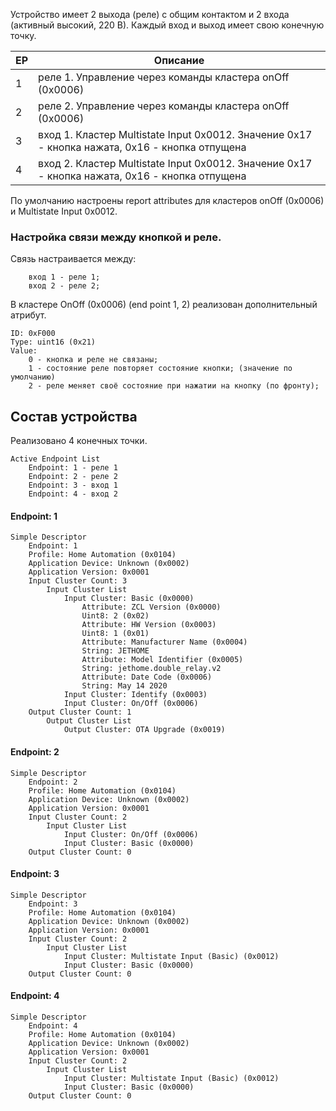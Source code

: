 Устройство имеет 2 выхода (реле) с общим контактом и 2 входа (активный высокий, 220 В).
Каждый вход и выход имеет свою конечную точку. 

| EP | Описание |
| --- | ---- |
| 1 | реле 1. Управление через команды кластера onOff (0x0006) |
| 2 | реле 2. Управление через команды кластера onOff (0x0006) |
| 3 | вход 1. Кластер Multistate Input 0x0012. Значение 0x17 - кнопка нажата, 0x16 - кнопка отпущена |
| 4 | вход 2. Кластер Multistate Input 0x0012. Значение 0x17 - кнопка нажата, 0x16 - кнопка отпущена |

По умолчанию настроены report attributes для кластеров onOff (0x0006) и Multistate Input 0x0012.

### Настройка связи между кнопкой и реле.
Связь настраивается между:
```
    вход 1 - реле 1;
    вход 2 - реле 2;
```
В кластере OnOff (0x0006) (end point 1, 2) реализован дополнительный атрибут.

    ID: 0xF000
    Type: uint16 (0x21)
    Value:
        0 - кнопка и реле не связаны;
        1 - состояние реле повторяет состояние кнопки; (значение по умолчанию)
        2 - реле меняет своё состояние при нажатии на кнопку (по фронту);
        
        
## Состав устройства
Реализовано 4 конечных точки.
```
Active Endpoint List
    Endpoint: 1 - реле 1
    Endpoint: 2 - реле 2
    Endpoint: 3 - вход 1
    Endpoint: 4 - вход 2
```

#### Endpoint: 1
```
Simple Descriptor
    Endpoint: 1
    Profile: Home Automation (0x0104)
    Application Device: Unknown (0x0002)
    Application Version: 0x0001
    Input Cluster Count: 3
        Input Cluster List
            Input Cluster: Basic (0x0000)
                Attribute: ZCL Version (0x0000)
                Uint8: 2 (0x02)
                Attribute: HW Version (0x0003)
                Uint8: 1 (0x01)
                Attribute: Manufacturer Name (0x0004)
                String: JETHOME
                Attribute: Model Identifier (0x0005)
                String: jethome.double_relay.v2
                Attribute: Date Code (0x0006)
                String: May 14 2020 
            Input Cluster: Identify (0x0003)
            Input Cluster: On/Off (0x0006)
    Output Cluster Count: 1
        Output Cluster List
            Output Cluster: OTA Upgrade (0x0019)
```
#### Endpoint: 2
```
Simple Descriptor
    Endpoint: 2
    Profile: Home Automation (0x0104)
    Application Device: Unknown (0x0002)
    Application Version: 0x0001
    Input Cluster Count: 2
        Input Cluster List
            Input Cluster: On/Off (0x0006)
            Input Cluster: Basic (0x0000)
    Output Cluster Count: 0
```
#### Endpoint: 3
```
Simple Descriptor
    Endpoint: 3
    Profile: Home Automation (0x0104)
    Application Device: Unknown (0x0002)
    Application Version: 0x0001
    Input Cluster Count: 2
        Input Cluster List
            Input Cluster: Multistate Input (Basic) (0x0012)
            Input Cluster: Basic (0x0000)
    Output Cluster Count: 0
```
#### Endpoint: 4
```
Simple Descriptor
    Endpoint: 4
    Profile: Home Automation (0x0104)
    Application Device: Unknown (0x0002)
    Application Version: 0x0001
    Input Cluster Count: 2
        Input Cluster List
            Input Cluster: Multistate Input (Basic) (0x0012)
            Input Cluster: Basic (0x0000)
    Output Cluster Count: 0
```